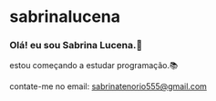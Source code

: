 # sabrinalucena
### Olá! eu sou Sabrina Lucena.👋

estou começando a estudar programação.📚

contate-me no email: sabrinatenorio555@gmail.com
